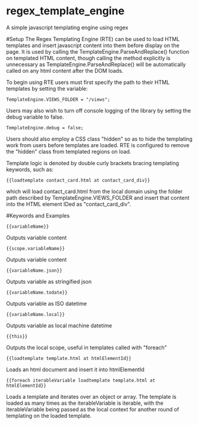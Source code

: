 # regex_template_engine
A simple javascript templating engine using regex

#Setup
The Regex Templating Engine (RTE) can be used to load HTML templates and insert javascript content into them before display on the page. It is used by calling the TemplateEngine.ParseAndReplace() function on templated HTML content, though calling the method explicitly is unnecessary as TemplateEngine.ParseAndReplace() will be automatically called on any html content after the DOM loads.

To begin using RTE users must first specify the path to their HTML templates by setting the variable:

    TemplateEngine.VIEWS_FOLDER = "/views";
    
Users may also wish to turn off console logging of the library by setting the debug variable to false.

    TemplateEngine.debug = false;
    
Users should also employ a CSS class "hidden" so as to hide the templating work from users before templates are loaded. RTE is configured to remove the "hidden" class from templated regions on load.

Template logic is denoted by double curly brackets bracing templating keywords, such as:

    {{loadtemplate contact_card.html at contact_card_div}}

which will load contact_card.html from the local domain using the folder path described by TemplateEngine.VIEWS_FOLDER and insert that content into the HTML element IDed as "contact_card_div".

#Keywords and Examples

    {{variableName}}
Outputs variable content

    {{scope.variableName}}
Outputs variable content

    {{variableName.json}}
Outputs variable as stringified json

    {{variableName.todate}}
Outputs variable as ISO datetime

    {{variableName.local}}
Outputs variable as local machine datetime

    {{this}}
Outputs the local scope, useful in templates called with "foreach"

    {{loadtemplate template.html at htmlElementId}}
Loads an html document and insert it into htmlElementId

    {{foreach iterableVariable loadtemplate template.html at htmlElementId}}
Loads a template and iterates over an object or array. The template is loaded as many times as the iterableVariable is iterable, with the iterableVariable being passed as the local context for another round of templating on the loaded template.

